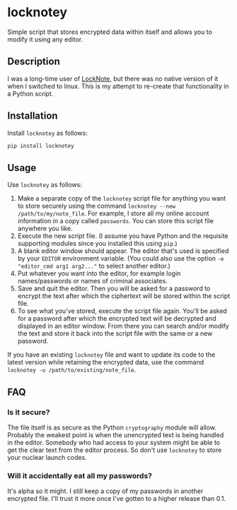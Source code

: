 # locknotey

Simple script that stores encrypted data within itself and allows you to modify it using any editor.


## Description

I was a long-time user of [LockNote](https://sourceforge.net/projects/locknote/), but there was no
native version of it when I switched to linux. This is my attempt to re-create that functionality
in a Python script.

## Installation

Install `locknotey` as follows:

```bash
pip install locknotey
```

## Usage

Use `locknotey` as follows:

1. Make a separate copy of the `locknotey` script file for anything you want to store securely using the command `locknotey --new /path/to/my/note_file`. For example, I store all my online account information in a copy called `passwords`. You can store this script file anywhere you like.
2. Execute the new script file. (I assume you have Python and the requisite supporting modules since you installed this using `pip`.)
3. A blank editor window should appear. The editor that's used is specified by your `EDITOR` environment variable. (You could also use the option `-e "editor_cmd arg1 arg2..."` to select another editor.)
4. Put whatever you want into the editor, for example login names/passwords or names of criminal associates.
5. Save and quit the editor. Then you will be asked for a password to encrypt the text after which the ciphertext will be stored within the script file.
6. To see what you've stored, execute the script file again. You'll be asked for a password after which the encrypted text will be decrypted and displayed in an editor window. From there you can search and/or modify the text and store it back into the script file with the same or a new password.

If you have an existing `locknotey` file and want to update its code to the latest version while retaining the encrypted data, use the command `locknotey -u /path/to/existing/note_file`.

## FAQ

### Is it secure?

The file itself is as secure as the Python `cryptography` module will allow. Probably the weakest point is when the unencrypted text is being handled in the editor. Somebody who had access to your system might be able to get the clear text from the editor process. So don't use `locknotey` to store your nuclear launch codes.

### Will it accidentally eat all my passwords?

It's alpha so it might. I still keep a copy of my passwords in another encrypted file. I'll trust it more once I've gotten to a higher release than 0.1.
